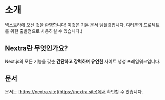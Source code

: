 # 소개
 
넥스트라에 오신 것을 환영합니다! 이것은 기본 문서 템플릿입니다. 여러분의 프로젝트를 위한 출발점으로 사용하실 수 있습니다.)

## Nextra란 무엇인가요?

Next.js의 모든 기능을 갖춘 **간단하고** **강력하며** **유연한** 사이트 생성 프레임워크입니다.

## 문서

문서는 [https://nextra.site](https://nextra.site)에서 확인할 수 있습니다.
